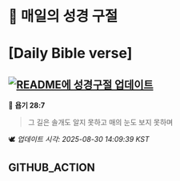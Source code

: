 # 🙏 매일의 성경 구절
# [Daily Bible verse]
## [![README에 성경구절 업데이트](https://github.com/DONGSUKA/first_test/actions/workflows/update-readme-bible.yml/badge.svg)](https://github.com/DONGSUKA/first_test/actions/workflows/update-readme-bible.yml)
<!-- START_BIBLE_VERSE -->
📖 **욥기 28:7**
> 그 길은 솔개도 알지 못하고 매의 눈도 보지 못하며

🕊️ _업데이트 시각: 2025-08-30 14:09:39 KST_
  <!-- END_BIBLE_VERSE -->
## GITHUB_ACTION
